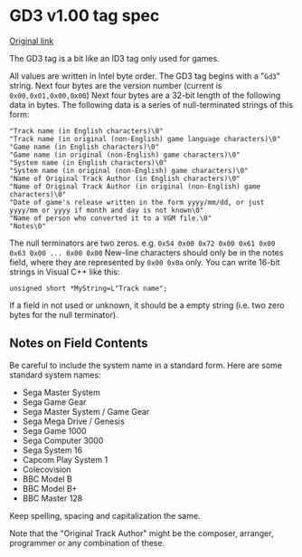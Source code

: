 # GD3 v1.00 tag spec

[Original link](https://vgmrips.net/w/index.php?title=GD3_Specification&oldid=5757)

The GD3 tag is a bit like an ID3 tag only used for games.

All values are written in Intel byte order. The GD3 tag begins with a
"`Gd3`" string. Next four bytes are the version number (current is
`0x00,0x01,0x00,0x00`) Next four bytes are a 32-bit length of the
following data in bytes. The following data is a series of
null-terminated strings of this form:

```
"Track name (in English characters)\0"  
"Track name (in original (non-English) game language characters)\0"  
"Game name (in English characters)\0"  
"Game name (in original (non-English) game characters)\0"  
"System name (in English characters)\0"  
"System name (in original (non-English) game characters)\0"  
"Name of Original Track Author (in English characters)\0"  
"Name of Original Track Author (in original (non-English) game characters)\0"  
"Date of game's release written in the form yyyy/mm/dd, or just yyyy/mm or yyyy if month and day is not known\0"
"Name of person who converted it to a VGM file.\0"
"Notes\0"
```
The null terminators are two zeros. e.g.
`0x54 0x00 0x72 0x00 0x61 0x00 0x63 0x00 ... 0x00 0x00` New-line
characters should only be in the notes field, where they are represented
by `0x00 0x0a` only. You can write 16-bit strings in Visual C++ like
this:

`unsigned short *MyString=L"Track name";`

If a field in not used or unknown, it should be a empty string (i.e. two
zero bytes for the null terminator).

## Notes on Field Contents

Be careful to include the system name in a standard form. Here are some
standard system names:

-   Sega Master System
-   Sega Game Gear
-   Sega Master System / Game Gear
-   Sega Mega Drive / Genesis
-   Sega Game 1000
-   Sega Computer 3000
-   Sega System 16
-   Capcom Play System 1
-   Colecovision
-   BBC Model B
-   BBC Model B+
-   BBC Master 128

Keep spelling, spacing and capitalization the same.

Note that the "Original Track Author" might be the composer, arranger,
programmer or any combination of these.